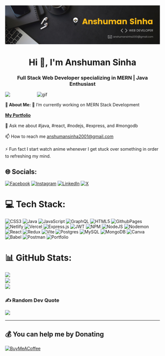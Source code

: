 ![logo](https://github.com/anshumansinha2001/anshumansinha2001/blob/main/Banner.png)

<h1 align="center">Hi 👋, I'm Anshuman Sinha</h1>
<h3 align="center">Full Stack Web Developer specializing in MERN | Java Enthusiast</h3>

<img align="right" alt="gif" width="400" src="https://user-images.githubusercontent.com/55389276/140866485-8fb1c876-9a8f-4d6a-98dc-08c4981eaf70.gif">

[![](https://visitcount.itsvg.in/api?id=anshumansinha2001&icon=0&color=0)](https://visitcount.itsvg.in) <br>

**💫 About Me:**
🌱 I’m currently working on MERN Stack Development<br><br> **[My Portfolio](https://anshumansinha2001.github.io)** <br><br>💬 Ask me about #java, #react, #nodejs, #express, and #mongodb<br><br>📫 How to reach me anshumansinha2001@gmail.com<br><br>⚡ Fun fact I start watch anime whenever I get stuck over something in order to refreshing my mind.


## 🌐 Socials:
[![Facebook](https://img.shields.io/badge/Facebook-%231877F2.svg?logo=Facebook&logoColor=white)](https://facebook.com/theanshumansinha) [![Instagram](https://img.shields.io/badge/Instagram-%23E4405F.svg?logo=Instagram&logoColor=white)](https://instagram.com/theanshumansinha) [![LinkedIn](https://img.shields.io/badge/LinkedIn-%230077B5.svg?logo=linkedin&logoColor=white)](https://linkedin.com/in/anshumansinha2001) [![X](https://img.shields.io/badge/X-black.svg?logo=X&logoColor=white)](https://x.com/ianshumansinha) 

# 💻 Tech Stack:
![CSS3](https://img.shields.io/badge/css3-%231572B6.svg?style=flat&logo=css3&logoColor=white) ![Java](https://img.shields.io/badge/java-%23ED8B00.svg?style=flat&logo=openjdk&logoColor=white) ![JavaScript](https://img.shields.io/badge/javascript-%23323330.svg?style=flat&logo=javascript&logoColor=%23F7DF1E) ![GraphQL](https://img.shields.io/badge/-GraphQL-E10098?style=flat&logo=graphql&logoColor=white) ![HTML5](https://img.shields.io/badge/html5-%23E34F26.svg?style=flat&logo=html5&logoColor=white) ![GithubPages](https://img.shields.io/badge/github%20pages-121013?style=flat&logo=github&logoColor=white) ![Netlify](https://img.shields.io/badge/netlify-%23000000.svg?style=flat&logo=netlify&logoColor=#00C7B7) ![Vercel](https://img.shields.io/badge/vercel-%23000000.svg?style=flat&logo=vercel&logoColor=white) ![Express.js](https://img.shields.io/badge/express.js-%23404d59.svg?style=flat&logo=express&logoColor=%2361DAFB) ![JWT](https://img.shields.io/badge/JWT-black?style=flat&logo=JSON%20web%20tokens) ![NPM](https://img.shields.io/badge/NPM-%23CB3837.svg?style=flat&logo=npm&logoColor=white) ![NodeJS](https://img.shields.io/badge/node.js-6DA55F?style=flat&logo=node.js&logoColor=white) ![Nodemon](https://img.shields.io/badge/NODEMON-%23323330.svg?style=flat&logo=nodemon&logoColor=%BBDEAD) ![React](https://img.shields.io/badge/react-%2320232a.svg?style=flat&logo=react&logoColor=%2361DAFB) ![Redux](https://img.shields.io/badge/redux-%23593d88.svg?style=flat&logo=redux&logoColor=white) ![Vite](https://img.shields.io/badge/vite-%23646CFF.svg?style=flat&logo=vite&logoColor=white) ![Postgres](https://img.shields.io/badge/postgres-%23316192.svg?style=flat&logo=postgresql&logoColor=white) ![MySQL](https://img.shields.io/badge/mysql-%2300000f.svg?style=flat&logo=mysql&logoColor=white) ![MongoDB](https://img.shields.io/badge/MongoDB-%234ea94b.svg?style=flat&logo=mongodb&logoColor=white) ![Canva](https://img.shields.io/badge/Canva-%2300C4CC.svg?style=flat&logo=Canva&logoColor=white) ![Babel](https://img.shields.io/badge/Babel-F9DC3e?style=flat&logo=babel&logoColor=black) ![Postman](https://img.shields.io/badge/Postman-FF6C37?style=flat&logo=postman&logoColor=white) ![Portfolio](https://img.shields.io/badge/Portfolio-%23000000.svg?style=flat&logo=firefox&logoColor=#FF7139)
# 📊 GitHub Stats:
![](https://github-readme-stats.vercel.app/api?username=anshumansinha2001&theme=dark&hide_border=false&include_all_commits=false&count_private=false)<br/>
![](https://github-readme-streak-stats.herokuapp.com/?user=anshumansinha2001&theme=dark&hide_border=false)<br/>
![](https://github-readme-stats.vercel.app/api/top-langs/?username=anshumansinha2001&theme=dark&hide_border=false&include_all_commits=false&count_private=false&layout=compact)

### ✍️ Random Dev Quote
![](https://quotes-github-readme.vercel.app/api?type=horizontal&theme=radical)

---

  ## 💰 You can help me by Donating
  [![BuyMeACoffee](https://img.shields.io/badge/Buy%20Me%20a%20Coffee-ffdd00?style=for-the-badge&logo=buy-me-a-coffee&logoColor=black)](https://buymeacoffee.com/anshumansinha) 

  
<!-- Proudly created with GPRM ( https://gprm.itsvg.in ) -->
